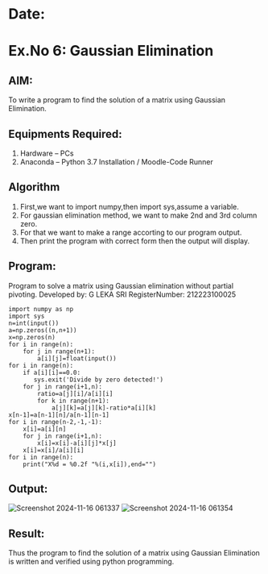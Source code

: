 # Date:
# Ex.No 6: Gaussian Elimination

## AIM:
To write a program to find the solution of a matrix using Gaussian Elimination.

## Equipments Required:
1. Hardware – PCs
2. Anaconda – Python 3.7 Installation / Moodle-Code Runner

## Algorithm
1. First,we want to import numpy,then import sys,assume a variable.
2. For gaussian elimination method, we want to make 2nd and 3rd column zero.
3. For that we want to make a range accorting to our program output.
4. Then print the program with correct form then the output will display.

## Program:
Program to solve a matrix using Gaussian elimination without partial pivoting.
Developed by: G LEKA SRI
RegisterNumber: 212223100025
```
import numpy as np
import sys
n=int(input())
a=np.zeros((n,n+1))
x=np.zeros(n)
for i in range(n):
    for j in range(n+1):
        a[i][j]=float(input())
for i in range(n):
    if a[i][i]==0.0:
       sys.exit('Divide by zero detected!')
    for j in range(i+1,n):
        ratio=a[j][i]/a[i][i]
        for k in range(n+1):
            a[j][k]=a[j][k]-ratio*a[i][k]
x[n-1]=a[n-1][n]/a[n-1][n-1]
for i in range(n-2,-1,-1):
    x[i]=a[i][n]
    for j in range(i+1,n):
        x[i]=x[i]-a[i][j]*x[j]
    x[i]=x[i]/a[i][i]
for i in range(n):
    print("X%d = %0.2f "%(i,x[i]),end="")
```

## Output:
![Screenshot 2024-11-16 061337](https://github.com/user-attachments/assets/a2f247d5-382a-48e7-b0d9-0f263fe3ad71)
![Screenshot 2024-11-16 061354](https://github.com/user-attachments/assets/9489fbfb-7f26-4bd8-94c4-7659276b86cf)



## Result:
Thus the program to find the solution of a matrix using Gaussian Elimination is written and verified using python programming.

